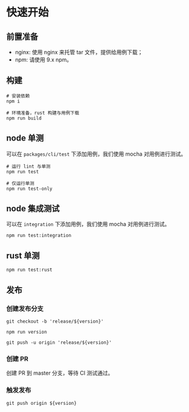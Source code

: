 # 快速开始

## 前置准备
- nginx: 使用 nginx 来托管 tar 文件，提供给用例下载；
- npm: 请使用 9.x npm。

## 构建
```shell
# 安装依赖
npm i

# 环境准备，rust 构建与用例下载
npm run build
```

## node 单测
可以在 `packages/cli/test` 下添加用例，我们使用 mocha 对用例进行测试。

```shell
# 运行 lint 与单测
npm run test

# 仅运行单测
npm run test-only
```

## node 集成测试
可以在 `integration` 下添加用例，我们使用 mocha 对用例进行测试。

```shell
npm run test:integration
```

## rust 单测
```shell
npm run test:rust
```

## 发布

### 创建发布分支

```shell
git checkout -b 'release/${version}'

npm run version

git push -u origin 'release/${version}'
```

### 创建 PR
创建 PR 到 master 分支，等待 CI 测试通过。

### 触发发布
```shell
git push origin ${version}
```
